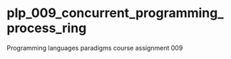 # plp_009_concurrent_programming_process_ring
Programming languages paradigms course assignment 009
